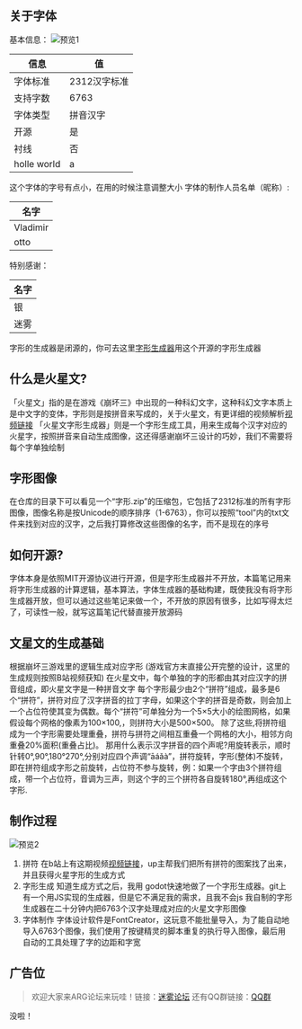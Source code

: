 ## 关于字体
基本信息：
![预览1](https://github.com/user-attachments/assets/cd7affa1-e70e-4ced-8718-0e8e65f7391d)

|信息     |  值   |
| --- | --- |
| 字体标准    |   2312汉字标准  |
|支持字数|6763
|字体类型|拼音汉字
|开源|是
|衬线|否
|holle world|a

这个字体的字号有点小，在用的时候注意调整大小
字体的制作人员名单（昵称）:

|名字     |
| --- |
|Vladimir|
|otto |

特别感谢：

|名字     |
| --- | 
|银   | 
|迷雾|

字形的生成器是闭源的，你可去这里[字形生成器](https://github.com/SpeedyOrc-C/Honkai-3rd-II-Martian)用这个开源的字形生成器

## 什么是火星文?
「火星文」指的是在游戏《崩坏三》中出现的一种科幻文字，这种科幻文字本质上是中文字的变体，字形则是按拼音来写成的，关于火星文，有更详细的视频解析[视频链接](https://b23.tv/f8WnEch)
「火星文字形生成器」则是一个字形生成工具，用来生成每个汉字对应的火星字，按照拼音来自动生成图像，这还得感谢崩坏三设计的巧妙，我们不需要将每个字单独绘制
## 字形图像
在仓库的目录下可以看见一个“字形.zip”的压缩包，它包括了2312标准的所有字形图像，图像名称是按Unicode的顺序排序（1-6763），你可以按照“tool”内的txt文件来找到对应的汉字，之后我打算修改这些图像的名字，而不是现在的序号
## 如何开源?
字体本身是依照MIT开源协议进行开源，但是字形生成器并不开放，本篇笔记用来将字形生成器的计算逻辑，基本算法，字体生成器的基础构建，既使我没有将字形生成器开放，但可以通过这些笔记来做一个，不开放的原因有很多，比如写得太烂了，可读性一般，就写这篇笔记代替直接开放源码
## 文星文的生成基础
根据崩坏三游戏里的逻辑生成对应字形
(游戏官方末直接公开完整的设计，这里的生成规则按照B站视频获知)
在火星文中，每个单独的字的形都由其对应汉字的拼音组成，即火星文字是一种拼音文字
每个字形最少由2个“拼符”组成，最多是6个“拼符”，拼符对应了汉字拼音的拉丁字母，如果这个字的拼音是奇数，则会加上一个占位符使其变为偶数。每个“拼符”可单独分为一个5×5大小的绘图网格，如果假设每个网格的像素为100×100,，则拼符大小是500×500。
除了这些,将拼符组成为一个字形需要处理重叠，拼符与拼符之间相互重叠一个网格的大小，相邻方向重叠20%面积(重叠占比)。
那用什么表示汉字拼音的四个声呢?用旋转表示，顺时针转0°,90°,180°270°,分别对应四个声调“āáǎà”，拼符旋转，字形(整体)不旋转，即在拼符组成字形之前旋转，占位符不参与旋转，例：如果一个字由3个拼符组成，带一个占位符，音调为三声，则这个字的三个拼符各自旋转180°,再组成这个字形.


## 制作过程
![预览2](https://github.com/user-attachments/assets/131afc62-8076-4886-b049-e86e9835d818)

1. 拼符
在b站上有这期视频[视频链接](https://b23.tv/f8WnEch)，up主帮我们把所有拼符的图案找了出来，并且获得火星字形的生成方式
2. 字形生成
知道生成方式之后，我用 godot快速地做了一个字形生成器。git上有一个用JS实现的生成器，但是它不满足我的需求，且我不会js
我自制的字形生成器在二十分钟内把6763个汉字处理成对应的火星文字形图像
3. 字体制作
字体设计软件是FontCreator，这玩意不能批量导入，为了能自动地导入6763个图像，我们使用了按键精灵的脚本重复的执行导入图像，最后用自动的工具处理了字的边距和字宽

## 广告位
> 欢迎大家来ARG论坛来玩哇！链接：[迷雾论坛](https://www.mistarg.cn) 
> 还有QQ群链接：[QQ群](https://qm.qq.com/q/Prh0S9r128)

没啦！
